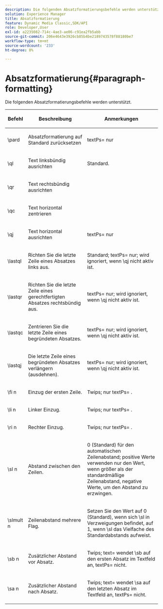 ```yaml
---
description: Die folgenden Absatzformatierungsbefehle werden unterstützt.
solution: Experience Manager
title: Absatzformatierung
feature: Dynamic Media Classic,SDK/API
role: Developer,User
exl-id: a2235082-714c-4ae3-ae06-c91ea2fb5abb
source-git-commit: 206e4643e3926cb85b4be2189743578f88180be7
workflow-type: tm+mt
source-wordcount: '233'
ht-degree: 0%

---
```


# Absatzformatierung{#paragraph-formatting}

Die folgenden Absatzformatierungsbefehle werden unterstützt.

<table id="table_5DD044E1C0614A29A2413557DF57197D"> 
 <thead> 
  <tr> 
   <th class="entry"> <p>Befehl </p> </th> 
   <th class="entry"> <p>Beschreibung </p> </th> 
   <th class="entry"> <p>Anmerkungen </p> </th> 
  </tr> 
 </thead>
 <tbody> 
  <tr> 
   <td> <span class="codeph"> \pard </span> </td> 
   <td> <p>Absatzformatierung auf Standard zurücksetzen </p> </td> 
   <td> <p> <span class="codeph"> textPs= </span> nur </p> </td> 
  </tr> 
  <tr> 
   <td> <span class="codeph"> \ql </span> </td> 
   <td> <p>Text linksbündig ausrichten </p> </td> 
   <td> <p>Standard. </p> </td> 
  </tr> 
  <tr> 
   <td> <span class="codeph"> \qr </span> </td> 
   <td> <p>Text rechtsbündig ausrichten </p> </td> 
   <td> <p> </p> </td> 
  </tr> 
  <tr> 
   <td> <span class="codeph"> \qc </span> </td> 
   <td> <p>Text horizontal zentrieren </p> </td> 
   <td> <p> </p> </td> 
  </tr> 
  <tr> 
   <td> <span class="codeph"> \qj </span> </td> 
   <td> <p>Text horizontal ausrichten </p> </td> 
   <td> <p> <span class="codeph"> textPs= </span> nur </p> </td> 
  </tr> 
  <tr> 
   <td> <span class="codeph"> \lastql </span> </td> 
   <td> <p>Richten Sie die letzte Zeile eines Absatzes links aus. </p> </td> 
   <td> <p>Standard; <span class="codeph"> textPs= </span> nur; wird ignoriert, wenn <span class="codeph"> \qj </span> nicht aktiv ist. </p> </td> 
  </tr> 
  <tr> 
   <td> <span class="codeph"> \lastqr </span> </td> 
   <td> <p>Richten Sie die letzte Zeile eines gerechtfertigten Absatzes rechtsbündig aus. </p> </td> 
   <td> <p> <span class="codeph"> textPs= </span> nur; wird ignoriert, wenn <span class="codeph"> \qj </span> nicht aktiv ist. </p> </td> 
  </tr> 
  <tr> 
   <td> <span class="codeph"> \lastqc </span> </td> 
   <td> <p>Zentrieren Sie die letzte Zeile eines begründeten Absatzes. </p> </td> 
   <td> <p> <span class="codeph"> textPs= </span> nur; wird ignoriert, wenn <span class="codeph"> \qj </span>nicht aktiv ist. </p> </td> 
  </tr> 
  <tr> 
   <td> <span class="codeph"> \lastqj </span> </td> 
   <td> <p>Die letzte Zeile eines begründeten Absatzes verlängern (ausdehnen). </p> </td> 
   <td> <p> <span class="codeph"> textPs= </span> nur; wird ignoriert, wenn <span class="codeph"> \qj </span>nicht aktiv ist. </p> </td> 
  </tr> 
  <tr> 
   <td> <span class="codeph"> \fi <span class="varname"> n </span> </span> </td> 
   <td> <p>Einzug der ersten Zeile. </p> </td> 
   <td> <p>Twips; nur <span class="codeph"> textPs= </span>. </p> </td> 
  </tr> 
  <tr> 
   <td> <span class="codeph"> \li <span class="varname"> n </span> </span> </td> 
   <td> <p>Linker Einzug. </p> </td> 
   <td> <p>Twips; nur <span class="codeph"> textPs= </span>. </p> </td> 
  </tr> 
  <tr> 
   <td> <span class="codeph"> \ri <span class="varname"> n </span> </span> </td> 
   <td> <p>Rechter Einzug. </p> </td> 
   <td> <p>Twips; nur <span class="codeph"> textPs= </span>. </p> </td> 
  </tr> 
  <tr> 
   <td> <span class="codeph"> \sl <span class="varname"> n </span> </span> </td> 
   <td> <p>Abstand zwischen den Zeilen. </p> </td> 
   <td> <p>0 (Standard) für den automatischen Zeilenabstand; positive Werte verwenden nur den Wert, wenn größer als der standardmäßige Zeilenabstand, negative Werte, um den Abstand zu erzwingen. </p> </td> 
  </tr> 
  <tr> 
   <td> <span class="codeph"> \slmult <span class="varname"> n </span> </span> </td> 
   <td> <p>Zeilenabstand mehrere Flag. </p> </td> 
   <td> <p>Setzen Sie den Wert auf 0 (Standard), wenn sich <span class="codeph"> \sl </span> in Verzweigungen befindet, auf 1, wenn <span class="codeph"> \sl </span> das Vielfache des Standardabstands aufweist. </p> </td> 
  </tr> 
  <tr> 
   <td> <span class="codeph"> \sb <span class="varname"> n </span> </span> </td> 
   <td> <p>Zusätzlicher Abstand vor Absatz. </p> </td> 
   <td> <p>Twips; <span class="codeph"> text= </span>wendet <span class="codeph"> \sb </span> auf den ersten Absatz im Textfeld an, <span class="codeph"> textPs= </span> nicht. </p> </td> 
  </tr> 
  <tr> 
   <td> <span class="codeph"> \sa <span class="varname"> n </span> </span> </td> 
   <td> <p>Zusätzlicher Abstand nach Absatz. </p> </td> 
   <td> <p>Twips; <span class="codeph"> text= </span> wendet <span class="codeph"> \sa </span> auf den letzten Absatz im Textfeld an, <span class="codeph"> textPs= </span> nicht. </p> </td> 
  </tr> 
 </tbody> 
</table>
